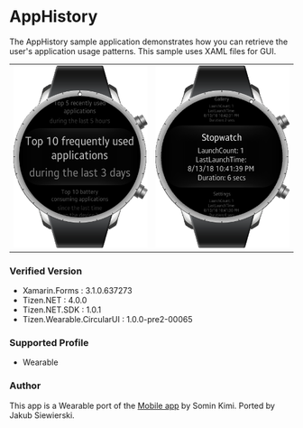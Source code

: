 # AppHistory

The AppHistory sample application demonstrates how you can retrieve the user's application usage patterns.
This sample uses XAML files for GUI.

<table>
<tr>
<td>
<center><img src='./Screenshots/MainMenu.png'></center>
</td>
<td>
<center><img src='./Screenshots/FrequentlyUsed.png'></center>
</td>
</tr>
</table>


### Verified Version
* Xamarin.Forms : 3.1.0.637273
* Tizen.NET : 4.0.0
* Tizen.NET.SDK : 1.0.1
* Tizen.Wearable.CircularUI : 1.0.0-pre2-00065

### Supported Profile
* Wearable


### Author
This app is a Wearable port of the [Mobile app](../../Mobile/AppHistory) by Somin Kimi. Ported by Jakub Siewierski.
